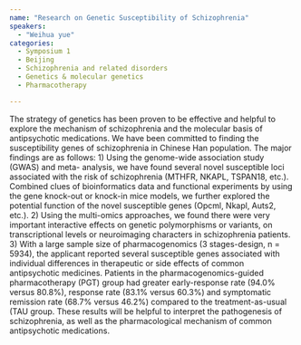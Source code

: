 ```yaml
---
name: "Research on Genetic Susceptibility of Schizophrenia"
speakers:
  - "Weihua yue"
categories:
  - Symposium 1
  - Beijing
  - Schizophrenia and related disorders
  - Genetics & molecular genetics
  - Pharmacotherapy

---
```


The strategy of genetics has been proven to be effective and helpful to explore the mechanism of schizophrenia and the molecular basis of antipsychotic medications. We have been committed to finding the susceptibility genes of schizophrenia in Chinese Han population. The major findings are as follows: 1) Using the genome-wide association study (GWAS) and meta- analysis, we have found several novel susceptible loci associated with the risk of schizophrenia (MTHFR, NKAPL, TSPAN18, etc.). Combined clues of bioinformatics data and functional experiments by using the gene knock-out or knock-in mice models, we further explored the potential function of the novel susceptible genes (Opcml, Nkapl, Auts2, etc.). 2) Using the multi-omics approaches, we found there were very important interactive effects on genetic polymorphisms or variants, on transcriptional levels or neuroimaging characters in schizophrenia patients. 3) With a large sample size of pharmacogenomics (3 stages-design, n = 5934), the applicant reported several susceptible genes associated with individual differences in therapeutic or side effects of common antipsychotic medicines. Patients in the pharmacogenomics-guided pharmacotherapy (PGT) group had greater early-response rate (94.0% versus 80.8%), response rate (83.1% versus 60.3%) and symptomatic remission rate (68.7% versus 46.2%) compared to the treatment-as-usual (TAU group. These results will be helpful to interpret the pathogenesis of schizophrenia, as well as the pharmacological mechanism of common antipsychotic medications.
